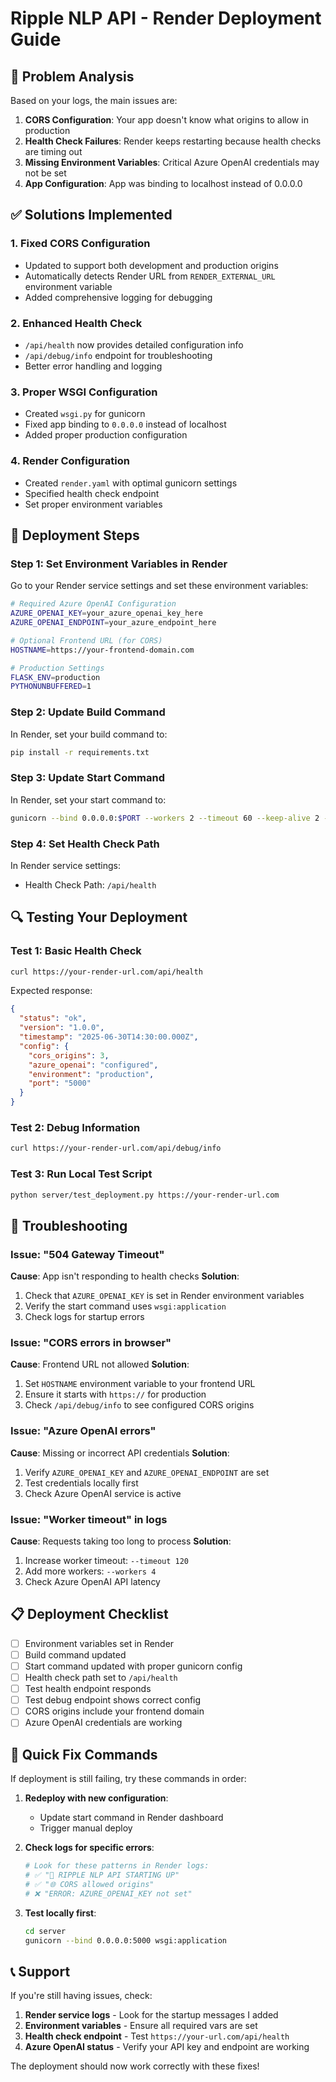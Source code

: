 # Ripple NLP API - Render Deployment Guide

## 🚨 Problem Analysis

Based on your logs, the main issues are:

1. **CORS Configuration**: Your app doesn't know what origins to allow in production
2. **Health Check Failures**: Render keeps restarting because health checks are timing out
3. **Missing Environment Variables**: Critical Azure OpenAI credentials may not be set
4. **App Configuration**: App was binding to localhost instead of 0.0.0.0

## ✅ Solutions Implemented

### 1. Fixed CORS Configuration
- Updated to support both development and production origins
- Automatically detects Render URL from `RENDER_EXTERNAL_URL` environment variable
- Added comprehensive logging for debugging

### 2. Enhanced Health Check
- `/api/health` now provides detailed configuration info
- `/api/debug/info` endpoint for troubleshooting
- Better error handling and logging

### 3. Proper WSGI Configuration
- Created `wsgi.py` for gunicorn
- Fixed app binding to `0.0.0.0` instead of localhost
- Added proper production configuration

### 4. Render Configuration
- Created `render.yaml` with optimal gunicorn settings
- Specified health check endpoint
- Set proper environment variables

## 🚀 Deployment Steps

### Step 1: Set Environment Variables in Render

Go to your Render service settings and set these environment variables:

```bash
# Required Azure OpenAI Configuration
AZURE_OPENAI_KEY=your_azure_openai_key_here
AZURE_OPENAI_ENDPOINT=your_azure_endpoint_here

# Optional Frontend URL (for CORS)
HOSTNAME=https://your-frontend-domain.com

# Production Settings
FLASK_ENV=production
PYTHONUNBUFFERED=1
```

### Step 2: Update Build Command

In Render, set your build command to:
```bash
pip install -r requirements.txt
```

### Step 3: Update Start Command

In Render, set your start command to:
```bash
gunicorn --bind 0.0.0.0:$PORT --workers 2 --timeout 60 --keep-alive 2 --max-requests 1000 wsgi:application
```

### Step 4: Set Health Check Path

In Render service settings:
- Health Check Path: `/api/health`

## 🔍 Testing Your Deployment

### Test 1: Basic Health Check
```bash
curl https://your-render-url.com/api/health
```

Expected response:
```json
{
  "status": "ok",
  "version": "1.0.0",
  "timestamp": "2025-06-30T14:30:00.000Z",
  "config": {
    "cors_origins": 3,
    "azure_openai": "configured",
    "environment": "production",
    "port": "5000"
  }
}
```

### Test 2: Debug Information
```bash
curl https://your-render-url.com/api/debug/info
```

### Test 3: Run Local Test Script
```bash
python server/test_deployment.py https://your-render-url.com
```

## 🐛 Troubleshooting

### Issue: "504 Gateway Timeout"
**Cause**: App isn't responding to health checks
**Solution**: 
1. Check that `AZURE_OPENAI_KEY` is set in Render environment variables
2. Verify the start command uses `wsgi:application`
3. Check logs for startup errors

### Issue: "CORS errors in browser"
**Cause**: Frontend URL not allowed
**Solution**:
1. Set `HOSTNAME` environment variable to your frontend URL
2. Ensure it starts with `https://` for production
3. Check `/api/debug/info` to see configured CORS origins

### Issue: "Azure OpenAI errors"
**Cause**: Missing or incorrect API credentials
**Solution**:
1. Verify `AZURE_OPENAI_KEY` and `AZURE_OPENAI_ENDPOINT` are set
2. Test credentials locally first
3. Check Azure OpenAI service is active

### Issue: "Worker timeout" in logs
**Cause**: Requests taking too long to process
**Solution**:
1. Increase worker timeout: `--timeout 120`
2. Add more workers: `--workers 4`
3. Check Azure OpenAI API latency

## 📋 Deployment Checklist

- [ ] Environment variables set in Render
- [ ] Build command updated
- [ ] Start command updated with proper gunicorn config
- [ ] Health check path set to `/api/health`
- [ ] Test health endpoint responds
- [ ] Test debug endpoint shows correct config
- [ ] CORS origins include your frontend domain
- [ ] Azure OpenAI credentials are working

## 🔧 Quick Fix Commands

If deployment is still failing, try these commands in order:

1. **Redeploy with new configuration**:
   - Update start command in Render dashboard
   - Trigger manual deploy

2. **Check logs for specific errors**:
   ```bash
   # Look for these patterns in Render logs:
   # ✅ "🚀 RIPPLE NLP API STARTING UP"
   # ✅ "🌐 CORS allowed origins"
   # ❌ "ERROR: AZURE_OPENAI_KEY not set"
   ```

3. **Test locally first**:
   ```bash
   cd server
   gunicorn --bind 0.0.0.0:5000 wsgi:application
   ```

## 📞 Support

If you're still having issues, check:

1. **Render service logs** - Look for the startup messages I added
2. **Environment variables** - Ensure all required vars are set
3. **Health check endpoint** - Test `https://your-url.com/api/health`
4. **Azure OpenAI status** - Verify your API key and endpoint are working

The deployment should now work correctly with these fixes! 